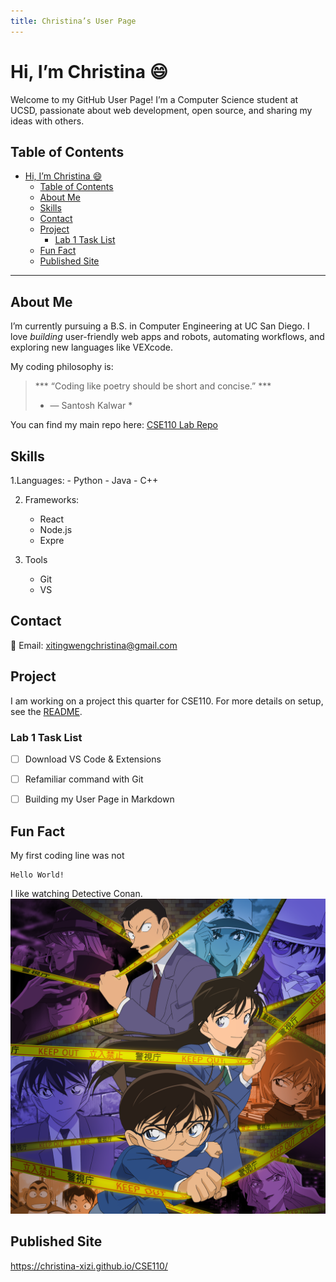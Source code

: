 ```yaml
---
title: Christina’s User Page
---
```



# Hi, I’m Christina :smile:

Welcome to my GitHub User Page! I’m a Computer Science student at UCSD, passionate about web development, open source, and sharing my ideas with others.



## Table of Contents

- [Hi, I’m Christina :smile:](#hi-im-christina-smile)
  - [Table of Contents](#table-of-contents)
  - [About Me](#about-me)
  - [Skills](#skills)
  - [Contact](#contact)
  - [Project](#project)
    - [Lab 1 Task List](#lab-1-task-list)
  - [Fun Fact](#fun-fact)
  - [Published Site](#published-site)

---

## About Me

I’m currently pursuing a B.S. in Computer Engineering at UC San Diego. I love *building* user-friendly web apps and robots, automating workflows, and exploring new languages like VEXcode.

My coding philosophy is:
> *** “Coding like poetry should be short and concise.”  ***
> * — Santosh Kalwar *

You can find my main repo here: [CSE110 Lab Repo](https://github.com/Christina-xizi/CSE110)


## Skills
1.Languages: 
    - Python
    - Java
    - C++

2. Frameworks: 
    - React
    - Node.js
    - Expre
  
3. Tools
    - Git
    - VS 



## Contact
📧 Email: xitingwengchristina@gmail.com


## Project
I am working on a project this quarter for CSE110. For more details on setup, see the [README](README.md).

### Lab 1 Task List
- [ ] Download VS Code & Extensions
- [ ] Refamiliar command with Git
- [ ] Building my User Page in Markdown


## Fun Fact
My first coding line was not 
```
Hello World!
```


I like watching Detective Conan.
![Conan](conan.png)


## Published Site

https://christina-xizi.github.io/CSE110/
